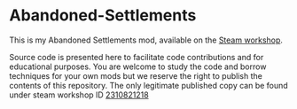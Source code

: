 # Abandoned-Settlements

This is my Abandoned Settlements mod, available on the [Steam workshop](https://steamcommunity.com/sharedfiles/filedetails/?id=2310821218).

Source code is presented here to facilitate code contributions and for educational purposes.  You are welcome to study the code and borrow techniques for your own mods but we reserve the right to publish the contents of this repository.  The only legitimate published copy can be found under steam workshop ID [2310821218](https://steamcommunity.com/sharedfiles/filedetails/?id=2310821218)   

